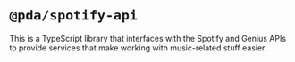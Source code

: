 # `@pda/spotify-api`

This is a TypeScript library that interfaces with the Spotify and Genius APIs to
provide services that make working with music-related stuff easier.
